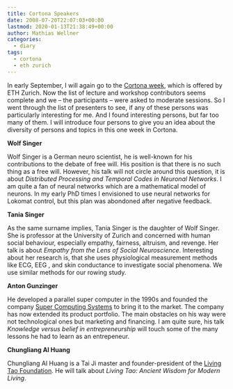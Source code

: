 ```yaml
---
title: Cortona Speakers
date: 2008-07-20T22:07:03+00:00
lastmod: 2020-01-13T21:38:49+00:00
author: Mathias Wellner
categories:
  - diary
tags:
  - cortona
  - eth zurich
---
```

In early September, I will again go to the [Cortona week](http://www.cortona.ethz.ch), which is offered by ETH Zurich. Now the list of lecture and workshop contributors seems complete and we &ndash; the participants &ndash; were asked to moderate sessions. So I went through the list of presenters to see, if any of these persons was particularly interesting for me. And I found interesting persons, but far too many of them. I will introduce four persons to give you an idea about the diversity of persons and topics in this one week in Cortona.

**Wolf Singer**

Wolf Singer is a German neuro scientist, he is well-known for his contributions to the debate of free will. His position is that there is no such thing as a free will. However, his talk will not circle around this question, it is about _Distributed Processing and Temporal Codes in Neuronal Networks_. I am quite a fan of neural networks which are a mathematical model of neurons. In my early PhD times I envisioned to use neural networks for Lokomat control, but this plan was abondoned after negative feedback.

**Tania Singer**

As the same surname implies, Tania Singer is the daughter of Wolf Singer. She is professor at the University of Zurich and concerned with human social behaviour, especially empathy, fairness, altruism, and revenge. Her talk is about _Empathy from the Lens of Social Neuroscience_. Interesting about her research is, that she uses physiological measurement methods like ECG, EEG , and skin conductance to investigate social phenomena. We use similar methods for our rowing study.

**Anton Gunzinger**

He developed a parallel super computer in the 1990s and founded the company [Super Computing Systems](http://www.scs.ch/) to bring it to the market. The company has now extended its product portfolio. The main obstacles on his way were not technological ones but marketing and financing. I am quite sure, his talk _Knowledge versus belief in entrepreneurship_ will touch some of the many lessons he had to learn as an entrepeneur.

**Chungliang Al Huang**

Chungliang Al Huang is a Tai Ji master and founder-president of the [Living Tao Foundation](http://www.livingtao.org/). He will talk about _Living Tao: Ancient Wisdom for Modern Living_.